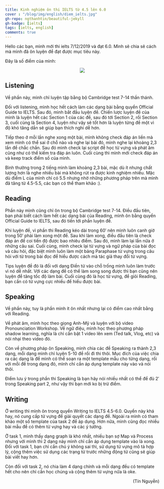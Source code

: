 ```yaml
---
title: Kinh nghiệm ôn thi IELTS từ 4.5 lên 6.0
cover : "/blog/img/english/diem_ielts.jpg"
gh-repo: ngthanhtin/beautiful-jekyll
gh-badge: [ielts]
tags: [ielts, english]
comments: true
---
```


Hello các bạn, mình mới thi ielts 7/12/2019 và đạt 6.0. Mình sẽ chia sẽ cách mà mình đã ôn luyện để đạt được mục tiêu này.

Đây là số điểm của mình:

<p align="center">
  <img src="https://github.com/ngthanhtin/ngthanhtin.github.io/blob/master/_data/diem_ielts.jpg?raw=true">
</p>

## Listening

Về phần này, mình chỉ luyện tập bằng bộ Cambridge test 7-14 thần thánh.

Đối với listening, mình học hết cách làm các dạng bài bằng quyển Official Guide to IELTS. Sau đó, mình bắt đầu luyện đề. Chiến lược luyện đề của mình là luyện hết các Section 1 của các đề, sau đó tới Section 2, rồi Section 3, cuối cùng là Section 4, luyện như vậy sẽ tốt hơn là luyện từng đề một vì độ khó tăng dần sẽ giúp bạn thích nghi dễ hơn.

Tiếp theo ở mỗi lần nghe xong một bài, mình không check đáp án liền mà xem mình có thể sai ở chỗ nào và nghe lại bài đó, mình nghe lại khoảng 2,3 lần để chắc chắn. Sau đó mình check lại script để học từ vựng và phát âm cũng như có thể kiếm tra đáp án luôn. Cuối cùng thì mình mới check đáp án và keep track điểm số của mình.

Bình thường trong 2 tiếng mình làm khoảng 2,3 bài, mặc dù ít nhưng chất lượng hơn là nghe nhiều bài mà không rút ra được kinh nghiệm nhiều. Mặc dù điểm L của mình chỉ có 5.5 nhưng nhờ những phương pháp trên mà mình đã tăng từ 4.5-5.5, các bạn có thể tham khảo :).

## Reading
Phần này mình cũng chỉ ôn trong bộ Cambridge test 7-14. Điều đầu tiên, bạn phải biết cách làm hết các dạng bài của Reading, mình ôn bằng quyển Official Guide to IELTS, sau đó tiến tới phần luyện đề.

Khi luyện đề, vì phần thi Reading kéo dài trong 60′ nên mình luôn canh giờ trong 50′ phải làm xong một đề. Sau khi làm xong, điều đầu tiên là check đáp án để coi tiến độ được bao nhiêu điểm. Sau đó, mình làm lại lần nữa ở những câu sai. Cuối cùng, mình check lại từ vựng và ngữ pháp của bài đọc và câu hỏi, đặc biệt mình luôn làm một bảng Paraphase từ vựng trong câu hỏi với từ trong bài đọc để hiểu được cách mà tác giả thay đổi từ vựng.

Tips luyện đề đó là đối với dạng Điền từ vào chỗ trống mình luôn làm trước vì nó dễ nhất. Với các dạng đề có thể làm song song được thì bạn cũng nên luyện để tăng tốc độ làm bài. Cuối cùng đó là học từ vựng, để giỏi Reading, bạn cần có từ vựng cực nhiều để hiểu được bài.

## Speaking
Về phần này, tuy là phần mình ít ôn nhất nhưng lại có điểm cao nhất bằng với Reading.

Về phát âm, mình học theo giọng Anh-Mỹ và luyện với bộ video Pronounciation Workshop. Về ngữ điệu, mình học theo phương pháp shadow learning, nghĩa là chỉ cần bật 1 video lên xem (Ted talk, Vlog, etc) và nói nhại theo video đó.

Còn về phương pháp ôn Speaking, mình chia các đề Speaking ra thành 2,3 dạng, mỗi dạng mình chỉ luyện 5-10 đề rồi đi thi thôi. Mục đích của việc chia ra các dạng là để mình có thể soạn ra một template mẫu cho từng dạng, rồi với mỗi đề trong dạng đó, mình chỉ cần áp dụng template này vào và nói thôi.

Điểm lưu ý trong phần thi Speaking là bạn hãy nói nhiều nhất có thể để đủ 2′ trong Speaking part 2, như vậy thì bạn mới ko bị trừ điểm.

## Writing
Ở writing thì mình ôn trong quyển Writing to IELTS 4.5-6.0. Quyển này khá hay, nó cung cấp từ vựng để giải quyết các dạng đề. Ngoài ra mình có tham khảo một số template của task 2 để áp dụng. Hơn nữa, mình cũng đọc nhiều bài mẫu để có thêm từ vựng hay và các ý tưởng.

Ở task 1, mình thấy dạng graph là khó nhất, nhiều bạn sợ Map và Process nhưng với mình thì 2 dạng này mình chỉ cần áp dụng template vào là xong. Đối với task 1, bạn chỉ cần chú ý không sai thì, sử dụng từ vựng mô tả hợp lý, cộng thêm việc sử dụng các trạng từ trước những động từ cũng sẽ giúp bài viết hay hơn.

Còn đối với task 2, nó chia làm 4 dạng chính và mỗi dạng đều có template hết cho nên chỉ cần học chúng và cộng thêm từ vựng nữa là oke.

<div style="text-align: right"> (Tín Nguyễn) </div>
